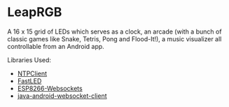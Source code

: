 # LeapRGB
A 16 x 15 grid of LEDs which serves as a clock, an arcade (with a bunch of classic games like Snake, Tetris, Pong and Flood-It!), a music visualizer all controllable from an Android app.

Libraries Used:
<ul>
  <li><a href="https://github.com/taranais/NTPClient">NTPClient</a></li>
  <li><a href="https://github.com/FastLED/FastLED">FastLED</a></li>
  <li><a href="https://github.com/morrissinger/ESP8266-Websocket">ESP8266-Websockets</a></li>
  <li><a href="https://github.com/gusavila92/java-android-websocket-client">java-android-websocket-client</a></li>
</ul>
